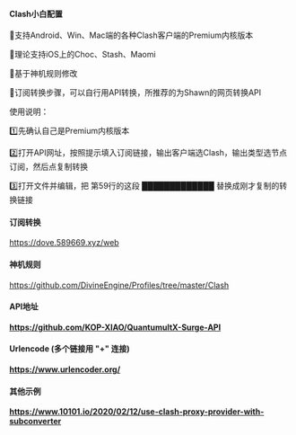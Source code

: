 #### Clash小白配置
<p>🔘支持Android、Win、Mac端的各种Clash客户端的Premium内核版本</p>
<p>🔘理论支持iOS上的Choc、Stash、Maomi</p>
<p>🔘基于神机规则修改</p>
<p>🔘订阅转换步骤，可以自行用API转换，所推荐的为Shawn的网页转换API</p>

<p> 使用说明：</p>
<p>1️⃣先确认自己是Premium内核版本</p>
<p>2️⃣打开API网址，按照提示填入订阅链接，输出客户端选Clash，输出类型选节点订阅，然后点复制转换</p>
<p>3️⃣打开文件并编辑，把 第59行的这段 █████████████ 替换成刚才复制的转换链接</p>


#### 订阅转换
https://dove.589669.xyz/web
#### 神机规则
https://github.com/DivineEngine/Profiles/tree/master/Clash
#### API地址 
<b>https://github.com/KOP-XIAO/QuantumultX-Surge-API</b>
#### Urlencode (多个链接用 "+" 连接) 
<b>https://www.urlencoder.org/</b>

#### 其他示例
<b> https://www.10101.io/2020/02/12/use-clash-proxy-provider-with-subconverter</b>
